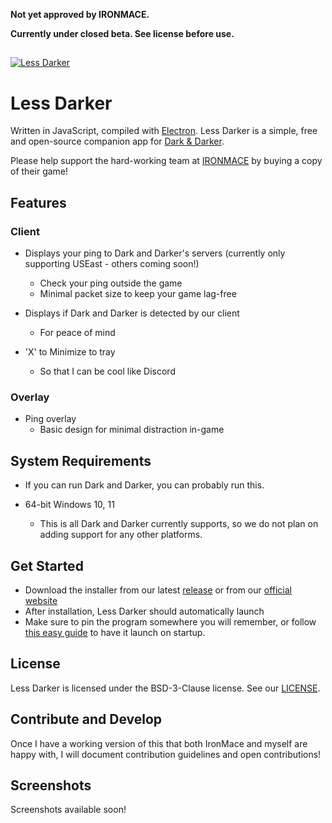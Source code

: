 **Not yet approved by IRONMACE.**

**Currently under closed beta. See license before use.**

##

[![Less Darker](https://github.com/less-darker/less-darker/blob/9300d800d30d28d2dfbc2db145aaccab9043777a/app/assets/images/less-darker.png)](https://lessdarker.com)

# Less Darker

Written in JavaScript, compiled with [Electron]([https://www.electronjs.org/](https://github.com/electron/electron)). Less Darker is a simple, free and open-source companion app for [Dark & Darker](https://darkanddarker.com/).

Please help support the hard-working team at [IRONMACE](https://www.ironmace.com/) by buying a copy of their game!

## Features
  ### Client
  
  - Displays your ping to Dark and Darker's servers (currently only supporting USEast - others coming soon!)
    - Check your ping outside the game
    - Minimal packet size to keep your game lag-free

  - Displays if Dark and Darker is detected by our client
    - For peace of mind

  - 'X' to Minimize to tray
    - So that I can be cool like Discord

  ### Overlay
  
  - Ping overlay
    - Basic design for minimal distraction in-game

## System Requirements

- If you can run Dark and Darker, you can probably run this.

- 64-bit Windows 10, 11
  - This is all Dark and Darker currently supports, so we do not plan on adding support for any other platforms.

## Get Started
- Download the installer from our latest [release](https://github.com/less-darker/less-darker/releases) or from our [official website](https://lessdarker.com)
- After installation, Less Darker should automatically launch
- Make sure to pin the program somewhere you will remember, or follow [this easy guide](https://support.microsoft.com/en-us/windows/add-an-app-to-run-automatically-at-startup-in-windows-10-150da165-dcd9-7230-517b-cf3c295d89dd) to have it launch on startup.

## License
Less Darker is licensed under the BSD-3-Clause license. See our [LICENSE](https://github.com/less-darker/less-darker/blob/main/LICENSE).

## Contribute and Develop
Once I have a working version of this that both IronMace and myself are happy with, I will document contribution guidelines and open contributions!

## Screenshots
Screenshots available soon!
